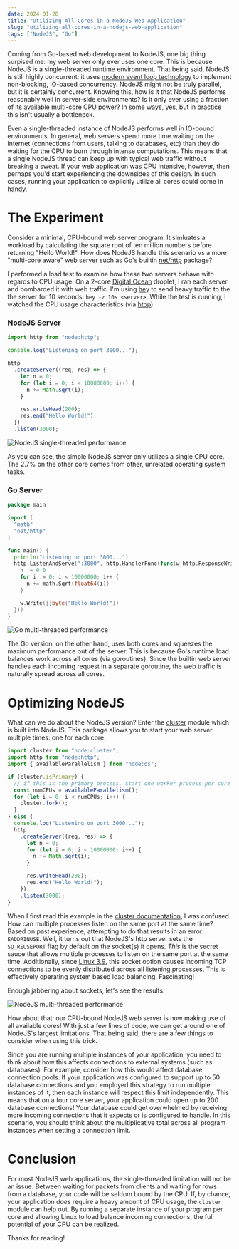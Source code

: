 ```yaml
---
date: 2024-01-28
title: "Utilizing All Cores in a NodeJS Web Application"
slug: "utilizing-all-cores-in-a-nodejs-web-application"
tags: ["NodeJS", "Go"]
---
```


Coming from Go-based web development to NodeJS, one big thing surpised me: my web server only ever uses one core.
This is because NodeJS is a single-threaded runtime environment.
That being said, NodeJS is still highly concurrent: it uses [modern event loop technology](https://libuv.org/) to implement non-blocking, IO-based concurrency.
NodeJS might not be truly parallel, but it is certainly concurrent.
Knowing this, how is it that NodeJS performs reasonably well in server-side environments?
Is it only ever using a fraction of its available multi-core CPU power?
In some ways, yes, but in practice this isn't usually a bottleneck.

Even a single-threaded instance of NodeJS performs well in IO-bound environments.
In general, web servers spend more time waiting on the internet (connections from users, talking to databases, etc) than they do waiting for the CPU to burn through intense computations.
This means that a single NodeJS thread can keep up with typical web traffic without breaking a sweat.
If your web application was CPU intensive, however, then perhaps you'd start experiencing the downsides of this design.
In such cases, running your application to explicitly utilize all cores could come in handy.

# The Experiment

Consider a minimal, CPU-bound web server program.
It simluates a workload by calculating the square root of ten million numbers before returning "Hello World!".
How does NodeJS handle this scenario vs a more "multi-core aware" web server such as Go's builtin [net/http](https://pkg.go.dev/net/http#hdr-Servers) package?

I performed a load test to examine how these two servers behave with regards to CPU usage.
On a 2-core [Digital Ocean](https://www.digitalocean.com/) droplet, I ran each server and bombarded it with web traffic.
I'm using [hey](https://github.com/rakyll/hey) to send heavy traffic to the the server for 10 seconds: `hey -z 10s <server>`.
While the test is running, I watched the CPU usage characteristics (via [htop](https://htop.dev/)).

### NodeJS Server

```js
import http from "node:http";

console.log("Listening on port 3000...");

http
  .createServer((req, res) => {
    let n = 0;
    for (let i = 0; i < 10000000; i++) {
      n += Math.sqrt(i);
    }

    res.writeHead(200);
    res.end("Hello World!");
  })
  .listen(3000);
```

![NodeJS single-threaded performance](/images/node-single.png)

As you can see, the simple NodeJS server only utilizes a single CPU core.
The 2.7% on the other core comes from other, unrelated operating system tasks.

### Go Server

```go
package main

import (
  "math"
  "net/http"
)

func main() {
  println("Listening on port 3000...")
  http.ListenAndServe(":3000", http.HandlerFunc(func(w http.ResponseWriter, r *http.Request) {
    n := 0.0
    for i := 0; i < 10000000; i++ {
      n += math.Sqrt(float64(i))
    }

    w.Write([]byte("Hello World!"))
  }))
}
```

![Go multi-threaded performance](/images/go-multi.png)

The Go version, on the other hand, uses both cores and squeezes the maximum performance out of the server.
This is because Go's runtime load balances work across all cores (via goroutines).
Since the builtin web server handles each incoming request in a separate goroutine, the web traffic is naturally spread across all cores.

# Optimizing NodeJS

What can we do about the NodeJS version?
Enter the [cluster](https://nodejs.org/api/cluster.html) module which is built into NodeJS.
This package allows you to start your web server multiple times: one for each core.

```js
import cluster from "node:cluster";
import http from "node:http";
import { availableParallelism } from "node:os";

if (cluster.isPrimary) {
  // if this is the primary process, start one worker process per core
  const numCPUs = availableParallelism();
  for (let i = 0; i < numCPUs; i++) {
    cluster.fork();
  }
} else {
  console.log("Listening on port 3000...");
  http
    .createServer((req, res) => {
      let n = 0;
      for (let i = 0; i < 10000000; i++) {
        n += Math.sqrt(i);
      }

      res.writeHead(200);
      res.end("Hello World!");
    })
    .listen(3000);
}
```

When I first read this example in the [cluster documentation](https://nodejs.org/api/cluster.html#cluster), I was confused.
How can multiple processes listen on the same port at the same time?
Based on past experience, attempting to do that results in an error: `EADDRINUSE`.
Well, it turns out that NodeJS's http server sets the `SO_REUSEPORT` flag by default on the socket(s) it opens.
_This_ is the secret sauce that allows multiple processes to listen on the same port at the same time.
Additionally, since [Linux 3.9](https://man7.org/linux/man-pages/man7/socket.7.html), this socket option causes incoming TCP connections to be evenly distributed across all listening processes.
This is effectively operating system based load balancing.
Fascinating!

Enough jabbering about sockets, let's see the results.

![NodeJS multi-threaded performance](/images/node-multi.png)

How about that: our CPU-bound NodeJS web server is now making use of all available cores!
With just a few lines of code, we can get around one of NodeJS's largest limitations.
That being said, there are a few things to consider when using this trick.

Since you are running multiple instances of your application, you need to think about how this affects connections to external systems (such as databases).
For example, consider how this would affect database connection pools.
If your application was configured to support up to 50 database connections and you employed this strategy to run multiple instances of it, then each instance will respect this limit independently.
This means that on a four core server, your application could open up to 200 database connections!
Your database could get overwhelmed by receiving more incoming connections that it expects or is configured to handle.
In this scenario, you should think about the multiplicative total across all program instances when setting a connection limit.

# Conclusion

For most NodeJS web applications, the single-threaded limitation will not be an issue.
Between waiting for packets from clients and waiting for rows from a database, your code will be seldom bound by the CPU.
If, by chance, your application _does_ require a heavy amount of CPU usage, the `cluster` module can help out.
By running a separate instance of your program per core and allowing Linux to load balance incoming connections, the full potential of your CPU can be realized.

Thanks for reading!
